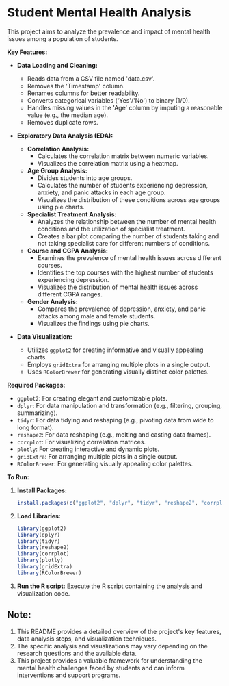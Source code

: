 # Student Mental Health Analysis

This project aims to analyze the prevalence and impact of mental health issues among a population of students. 

**Key Features:**

* **Data Loading and Cleaning:**
    * Reads data from a CSV file named 'data.csv'.
    * Removes the 'Timestamp' column.
    * Renames columns for better readability.
    * Converts categorical variables ('Yes'/'No') to binary (1/0).
    * Handles missing values in the 'Age' column by imputing a reasonable value (e.g., the median age).
    * Removes duplicate rows.

* **Exploratory Data Analysis (EDA):**
    * **Correlation Analysis:** 
        * Calculates the correlation matrix between numeric variables.
        * Visualizes the correlation matrix using a heatmap.
    * **Age Group Analysis:**
        * Divides students into age groups.
        * Calculates the number of students experiencing depression, anxiety, and panic attacks in each age group.
        * Visualizes the distribution of these conditions across age groups using pie charts.
    * **Specialist Treatment Analysis:**
        * Analyzes the relationship between the number of mental health conditions and the utilization of specialist treatment.
        * Creates a bar plot comparing the number of students taking and not taking specialist care for different numbers of conditions.
    * **Course and CGPA Analysis:**
        * Examines the prevalence of mental health issues across different courses.
        * Identifies the top courses with the highest number of students experiencing depression.
        * Visualizes the distribution of mental health issues across different CGPA ranges.
    * **Gender Analysis:**
        * Compares the prevalence of depression, anxiety, and panic attacks among male and female students.
        * Visualizes the findings using pie charts.

* **Data Visualization:** 
    * Utilizes `ggplot2` for creating informative and visually appealing charts.
    * Employs `gridExtra` for arranging multiple plots in a single output.
    * Uses `RColorBrewer` for generating visually distinct color palettes.

**Required Packages:**

* `ggplot2`: For creating elegant and customizable plots.
* `dplyr`: For data manipulation and transformation (e.g., filtering, grouping, summarizing).
* `tidyr`: For data tidying and reshaping (e.g., pivoting data from wide to long format).
* `reshape2`: For data reshaping (e.g., melting and casting data frames).
* `corrplot`: For visualizing correlation matrices.
* `plotly`: For creating interactive and dynamic plots.
* `gridExtra`: For arranging multiple plots in a single output.
* `RColorBrewer`: For generating visually appealing color palettes.

**To Run:**

1. **Install Packages:**
   ```R
   install.packages(c("ggplot2", "dplyr", "tidyr", "reshape2", "corrplot", "plotly", "gridExtra", "RColorBrewer"))

2. **Load Libraries:**
   ```R
   library(ggplot2)
   library(dplyr)
   library(tidyr)
   library(reshape2)
   library(corrplot)
   library(plotly)
   library(gridExtra)
   library(RColorBrewer)

3. **Run the R script:** Execute the R script containing the analysis and visualization code.

## Note:

1. This README provides a detailed overview of the project's key features, data analysis steps, and visualization techniques.
2. The specific analysis and visualizations may vary depending on the research questions and the available data.
3. This project provides a valuable framework for understanding the mental health challenges faced by students and can inform interventions and support programs.
